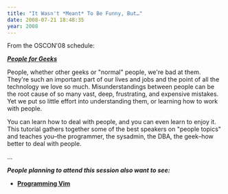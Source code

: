 ```yaml
---
title: "It Wasn't *Meant* To Be Funny, But…"
date: 2008-07-21 18:48:35
year: 2008
---
```

From the OSCON'08 schedule:

<a href="http://en.oreilly.com/oscon2008/public/schedule/detail/3001"><strong><em>People for Geeks</em></strong></a>

People, whether other geeks or "normal" people, we're bad at them. They're such an important part of our lives and jobs and the point of all the technology we love so much. Misunderstandings between people can be the root cause of so many vast, deep, frustrating, and expensive mistakes. Yet we put so little effort into understanding them, or learning how to work with people.

You can learn how to deal with people, and you can even learn to enjoy it. This tutorial gathers together some of the best speakers on "people topics" and teaches you–the programmer, the sysadmin, the <span class="caps">DBA</span>, the geek–how better to deal with people.

…

<strong><em>People planning to attend this session also want to see:</em></strong>
<ul>
  <li><strong><a href="http://en.oreilly.com/oscon2008/public/schedule/detail/2440">Programming Vim</a></strong></li>
</ul>
